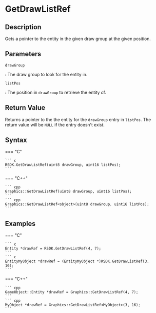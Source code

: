# GetDrawListRef

## Description
Gets a pointer to the entity in the given draw group at the given position.

## Parameters
`drawGroup`

:   The draw group to look for the entity in.

`listPos`

:   The position in `drawGroup` to retrieve the entity of.

## Return Value
Returns a pointer to the the entity for the `drawGroup` entry in `listPos`. The return value will be `NULL` if the entry doesn't exist.

## Syntax
=== "C"

	``` c
	RSDK.GetDrawListRef(uint8 drawGroup, uint16 listPos);
	```

=== "C++"

	``` cpp
	Graphics::GetDrawListRef(uint8 drawGroup, uint16 listPos);
	```
	``` cpp
	Graphics::GetDrawListRef<object>(uint8 drawGroup, uint16 listPos);
	```

## Examples
=== "C"

	``` c
	Entity *drawRef = RSDK.GetDrawListRef(4, 7);
	```
	``` c
	EntityMyObject *drawRef = (EntityMyObject *)RSDK.GetDrawListRef(3, 16);
	```

=== "C++"

	``` cpp
	GameObject::Entity *drawRef = Graphics::GetDrawListRef(4, 7);
	```
	``` cpp
	MyObject *drawRef = Graphics::GetDrawListRef<MyObject>(3, 16);
	```
